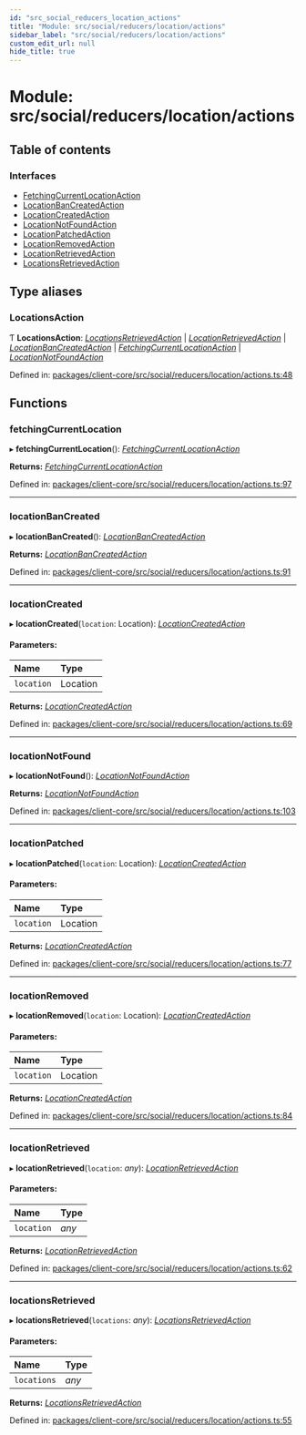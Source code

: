 ```yaml
---
id: "src_social_reducers_location_actions"
title: "Module: src/social/reducers/location/actions"
sidebar_label: "src/social/reducers/location/actions"
custom_edit_url: null
hide_title: true
---
```


# Module: src/social/reducers/location/actions

## Table of contents

### Interfaces

- [FetchingCurrentLocationAction](../interfaces/src_social_reducers_location_actions.fetchingcurrentlocationaction.md)
- [LocationBanCreatedAction](../interfaces/src_social_reducers_location_actions.locationbancreatedaction.md)
- [LocationCreatedAction](../interfaces/src_social_reducers_location_actions.locationcreatedaction.md)
- [LocationNotFoundAction](../interfaces/src_social_reducers_location_actions.locationnotfoundaction.md)
- [LocationPatchedAction](../interfaces/src_social_reducers_location_actions.locationpatchedaction.md)
- [LocationRemovedAction](../interfaces/src_social_reducers_location_actions.locationremovedaction.md)
- [LocationRetrievedAction](../interfaces/src_social_reducers_location_actions.locationretrievedaction.md)
- [LocationsRetrievedAction](../interfaces/src_social_reducers_location_actions.locationsretrievedaction.md)

## Type aliases

### LocationsAction

Ƭ **LocationsAction**: [*LocationsRetrievedAction*](../interfaces/src_social_reducers_location_actions.locationsretrievedaction.md) \| [*LocationRetrievedAction*](../interfaces/src_social_reducers_location_actions.locationretrievedaction.md) \| [*LocationBanCreatedAction*](../interfaces/src_social_reducers_location_actions.locationbancreatedaction.md) \| [*FetchingCurrentLocationAction*](../interfaces/src_social_reducers_location_actions.fetchingcurrentlocationaction.md) \| [*LocationNotFoundAction*](../interfaces/src_social_reducers_location_actions.locationnotfoundaction.md)

Defined in: [packages/client-core/src/social/reducers/location/actions.ts:48](https://github.com/xr3ngine/xr3ngine/blob/65dfcf39a/packages/client-core/src/social/reducers/location/actions.ts#L48)

## Functions

### fetchingCurrentLocation

▸ **fetchingCurrentLocation**(): [*FetchingCurrentLocationAction*](../interfaces/src_social_reducers_location_actions.fetchingcurrentlocationaction.md)

**Returns:** [*FetchingCurrentLocationAction*](../interfaces/src_social_reducers_location_actions.fetchingcurrentlocationaction.md)

Defined in: [packages/client-core/src/social/reducers/location/actions.ts:97](https://github.com/xr3ngine/xr3ngine/blob/65dfcf39a/packages/client-core/src/social/reducers/location/actions.ts#L97)

___

### locationBanCreated

▸ **locationBanCreated**(): [*LocationBanCreatedAction*](../interfaces/src_social_reducers_location_actions.locationbancreatedaction.md)

**Returns:** [*LocationBanCreatedAction*](../interfaces/src_social_reducers_location_actions.locationbancreatedaction.md)

Defined in: [packages/client-core/src/social/reducers/location/actions.ts:91](https://github.com/xr3ngine/xr3ngine/blob/65dfcf39a/packages/client-core/src/social/reducers/location/actions.ts#L91)

___

### locationCreated

▸ **locationCreated**(`location`: Location): [*LocationCreatedAction*](../interfaces/src_social_reducers_location_actions.locationcreatedaction.md)

#### Parameters:

Name | Type |
:------ | :------ |
`location` | Location |

**Returns:** [*LocationCreatedAction*](../interfaces/src_social_reducers_location_actions.locationcreatedaction.md)

Defined in: [packages/client-core/src/social/reducers/location/actions.ts:69](https://github.com/xr3ngine/xr3ngine/blob/65dfcf39a/packages/client-core/src/social/reducers/location/actions.ts#L69)

___

### locationNotFound

▸ **locationNotFound**(): [*LocationNotFoundAction*](../interfaces/src_social_reducers_location_actions.locationnotfoundaction.md)

**Returns:** [*LocationNotFoundAction*](../interfaces/src_social_reducers_location_actions.locationnotfoundaction.md)

Defined in: [packages/client-core/src/social/reducers/location/actions.ts:103](https://github.com/xr3ngine/xr3ngine/blob/65dfcf39a/packages/client-core/src/social/reducers/location/actions.ts#L103)

___

### locationPatched

▸ **locationPatched**(`location`: Location): [*LocationCreatedAction*](../interfaces/src_social_reducers_location_actions.locationcreatedaction.md)

#### Parameters:

Name | Type |
:------ | :------ |
`location` | Location |

**Returns:** [*LocationCreatedAction*](../interfaces/src_social_reducers_location_actions.locationcreatedaction.md)

Defined in: [packages/client-core/src/social/reducers/location/actions.ts:77](https://github.com/xr3ngine/xr3ngine/blob/65dfcf39a/packages/client-core/src/social/reducers/location/actions.ts#L77)

___

### locationRemoved

▸ **locationRemoved**(`location`: Location): [*LocationCreatedAction*](../interfaces/src_social_reducers_location_actions.locationcreatedaction.md)

#### Parameters:

Name | Type |
:------ | :------ |
`location` | Location |

**Returns:** [*LocationCreatedAction*](../interfaces/src_social_reducers_location_actions.locationcreatedaction.md)

Defined in: [packages/client-core/src/social/reducers/location/actions.ts:84](https://github.com/xr3ngine/xr3ngine/blob/65dfcf39a/packages/client-core/src/social/reducers/location/actions.ts#L84)

___

### locationRetrieved

▸ **locationRetrieved**(`location`: *any*): [*LocationRetrievedAction*](../interfaces/src_social_reducers_location_actions.locationretrievedaction.md)

#### Parameters:

Name | Type |
:------ | :------ |
`location` | *any* |

**Returns:** [*LocationRetrievedAction*](../interfaces/src_social_reducers_location_actions.locationretrievedaction.md)

Defined in: [packages/client-core/src/social/reducers/location/actions.ts:62](https://github.com/xr3ngine/xr3ngine/blob/65dfcf39a/packages/client-core/src/social/reducers/location/actions.ts#L62)

___

### locationsRetrieved

▸ **locationsRetrieved**(`locations`: *any*): [*LocationsRetrievedAction*](../interfaces/src_social_reducers_location_actions.locationsretrievedaction.md)

#### Parameters:

Name | Type |
:------ | :------ |
`locations` | *any* |

**Returns:** [*LocationsRetrievedAction*](../interfaces/src_social_reducers_location_actions.locationsretrievedaction.md)

Defined in: [packages/client-core/src/social/reducers/location/actions.ts:55](https://github.com/xr3ngine/xr3ngine/blob/65dfcf39a/packages/client-core/src/social/reducers/location/actions.ts#L55)

